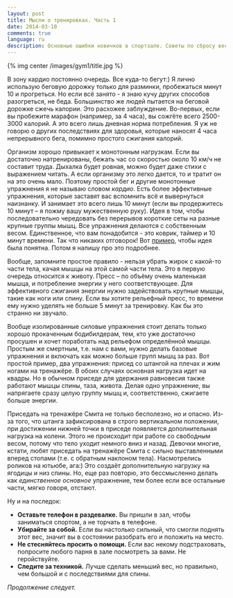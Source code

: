 ```yaml
---
layout: post
title: Мысли о тренировках. Часть 1
date: 2014-03-10
comments: true
language: ru
description: Основные ошибки новичков в спортзале. Советы по сбросу веса. Мифы о кардио. Изолированные силовые упражнения.
---
```


{% img center /images/gym1/title.jpg %}

В зону кардио постоянно очередь. Все куда-то бегут:) Я лично использую беговую дорожку только для разминки, пробежаться минут 10 и прогреться. Но если всё занято - я знаю кучу других способов разогреться, не беда. Большинство же людей пытается на беговой дорожке сжечь калории. Это расхожее заблуждение. Во-первых, если вы пробежите марафон (например, за 4 часа), вы сожгёте всего 2500-3000 калорий. А это всего лишь дневная норма потребления. Я уж не говорю о других последствиях для здоровья, которые наносят 4 часа непрерывного бега, помимно простого сжигания калорий.

Организм хорошо привыкает к монотонным нагрузкам. Если вы достаточно натренированы, бежать час со скоростью около 10 км/ч не составит труда. Дыхалка будет ровная, можно будет даже стихи с выражением читать. А если организму это легко дается, то и тратит он на это очень мало. Поэтому простой бег и другие монотонные упражнения я не называю словом _кардио_. Есть более эффективные упражнения, которые заставят вас вспомнить всё и вывернуться наизнанку. И занимает это всего лишь 10 минут (если вы продержитесь 10 минут – я пожму вашу мужественную руку). Идея в том, чтобы последовательно чередовать без перерывов короткие сеты на разные крупные группы мышц. Все упражнения делаются с собственным весом. Единственное, что вам понадобится - это коврик, таймер и 10 минут времени. Так что никаких отговорок! Вот [пример](https://www.youtube.com/watch?v=-u1DjsQz7l0), чтобы идея была понятна. Потом я напишу про это подробнее.

Вообще, запомните простое правило - нельзя убрать жирок с какой-то части тела, качая мышцы на этой самой части тела. Это в первую очередь относится к животу. Пресс – по объёму очень маленькая мышца, и потребление энергии у него соответствующее. Для эффективного сжигания энергии нужно задействовать крупные мышцы, такие как ноги или спину. Если вы хотите рельефный пресс, то времени ему нужно уделять не больше 5 минут за тренировку. Как бы это странно ни звучало. 

Вообще изолированные силовые упражнения стоит делать только хорошо прокаченным бодибилдерам, тем, кто уже достаточно просушен и хочет поработать над рельефом определённой мышцы. Простым же смертным, т.е. нам с вами, нужно делать базовые упражнения и включать как можно больше групп мышц за раз. Вот простой пример, два упражнения: присед со штангой на плечах и жим ногами на тренажёре. В обоих случаях основная нагрузка идет на квадры. Но в обычном приседе для удержания равновесия также работают мышцы спины, таза, живота. Делая одно упражнение, вы напрягаете сразу целую группу мышц и, соответственно, сжигаете больше энергии.

Приседать на тренажёре Смита не только бесполезно, но и опасно. Из-за того, что штанга зафиксирована в строго вертикальном положении, при достижении нижней точки в приседе появляется дополнительная нагрузка на колени. Этого не происходит при работе со свободным весом, потому что тело уходит немного вниз и назад. Девочки многие, кстати, любят приседать на тренажёре Смита с сильно выставленными вперед стопами (т.е. с обратным наклоном тела). Насмотрелись роликов на ютьюбе, ага:) Это создаёт дополнительную нагрузку на ягодицы и низ спины. Но, еще раз повторю, это бессмысленно делать как _единственное основное_ упражнение, тем более если все остальные части, мягко говоря, отстают.

Ну и на последок:

* __Оставьте телефон в раздевалке.__ Вы пришли в зал, чтобы заниматься спортом, а не торчать в телефоне.
* __Убирайте за собой.__ Если вы настолько сильный, что смогли поднять этот вес, значит вы в состоянии разобрать его и положить на место.
* __Не стесняйтесь просить о помощи.__ Если вас некому подстраховать, попросите любого парня в зале посмотреть за вами. Не геройствуйте.
* __Следите за техникой.__ Лучше сделать меньший вес, но правильно, чем большой и с последствиями для спины.

_Продолжение следует._